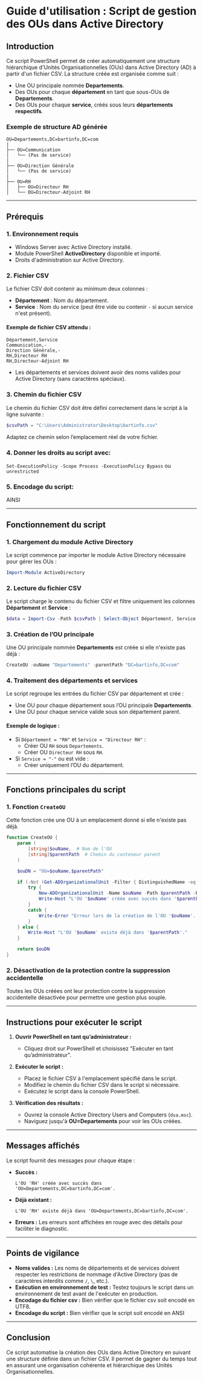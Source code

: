 # Guide d'utilisation : Script de gestion des OUs dans Active Directory

## Introduction
Ce script PowerShell permet de créer automatiquement une structure hiérarchique d'Unités Organisationnelles (OUs) dans Active Directory (AD) à partir d'un fichier CSV. La structure créée est organisée comme suit :

- Une OU principale nommée **Departements**.
- Des OUs pour chaque **département** en tant que sous-OUs de **Departements**.
- Des OUs pour chaque **service**, créés sous leurs **départements respectifs**.

### Exemple de structure AD générée
```
OU=Departements,DC=bartinfo,DC=com
|
├── OU=Communication
│   └── (Pas de service)
|
├── OU=Direction Générale
│   └── (Pas de service)
|
├── OU=RH
│   ├── OU=Directeur RH
│   └── OU=Directeur-Adjoint RH
```

---

## Prérequis
### 1. Environnement requis
- Windows Server avec Active Directory installé.
- Module PowerShell **ActiveDirectory** disponible et importé.
- Droits d'administration sur Active Directory.

### 2. Fichier CSV
Le fichier CSV doit contenir au minimum deux colonnes :
- **Département** : Nom du département.
- **Service** : Nom du service (peut être vide ou contenir `-` si aucun service n'est présent).

#### Exemple de fichier CSV attendu :
```csv
Département,Service
Communication,-
Direction Générale,-
RH,Directeur RH
RH,Directeur-Adjoint RH
```

- Les départements et services doivent avoir des noms valides pour Active Directory (sans caractères spéciaux).

### 3. Chemin du fichier CSV
Le chemin du fichier CSV doit être défini correctement dans le script à la ligne suivante :
```powershell
$csvPath = "C:\Users\Administrator\Desktop\bartinfo.csv"
```
Adaptez ce chemin selon l’emplacement réel de votre fichier.

### 4. Donner les droits au script avec: 

`Set-ExecutionPolicy -Scope Process -ExecutionPolicy Bypass` ou `unrestricted`

### 5. Encodage du script: 

AINSI

---

## Fonctionnement du script

### 1. Chargement du module Active Directory
Le script commence par importer le module Active Directory nécessaire pour gérer les OUs :
```powershell
Import-Module ActiveDirectory
```

### 2. Lecture du fichier CSV
Le script charge le contenu du fichier CSV et filtre uniquement les colonnes **Département** et **Service** :
```powershell
$data = Import-Csv -Path $csvPath | Select-Object Département, Service
```

### 3. Création de l’OU principale
Une OU principale nommée **Departements** est créée si elle n'existe pas déjà :
```powershell
CreateOU -ouName "Departements" -parentPath "DC=bartinfo,DC=com"
```

### 4. Traitement des départements et services
Le script regroupe les entrées du fichier CSV par département et crée :
- Une OU pour chaque département sous l’OU principale **Departements**.
- Une OU pour chaque service valide sous son département parent.

#### Exemple de logique :
- Si `Département = "RH"` et `Service = "Directeur RH"` :
  - Créer OU `RH` sous `Departements`.
  - Créer OU `Directeur RH` sous `RH`.
- Si `Service = "-"` ou est vide :
  - Créer uniquement l’OU du département.

---

## Fonctions principales du script

### 1. Fonction `CreateOU`
Cette fonction crée une OU à un emplacement donné si elle n'existe pas déjà.
```powershell
function CreateOU {
    param (
        [string]$ouName,  # Nom de l'OU
        [string]$parentPath  # Chemin du conteneur parent
    )

    $ouDN = "OU=$ouName,$parentPath"

    if (-Not (Get-ADOrganizationalUnit -Filter { DistinguishedName -eq $ouDN } -ErrorAction SilentlyContinue)) {
        try {
            New-ADOrganizationalUnit -Name $ouName -Path $parentPath -ErrorAction Stop
            Write-Host "L'OU '$ouName' créée avec succès dans '$parentPath'."
        }
        catch {
            Write-Error "Erreur lors de la création de l'OU '$ouName'. Détails : $_"
        }
    } else {
        Write-Host "L'OU '$ouName' existe déjà dans '$parentPath'."
    }

    return $ouDN
}
```

### 2. Désactivation de la protection contre la suppression accidentelle
Toutes les OUs créées ont leur protection contre la suppression accidentelle désactivée pour permettre une gestion plus souple.

---

## Instructions pour exécuter le script

1. **Ouvrir PowerShell en tant qu’administrateur :**
   - Cliquez droit sur PowerShell et choisissez "Exécuter en tant qu’administrateur".

2. **Exécuter le script :**
   - Placez le fichier CSV à l'emplacement spécifié dans le script.
   - Modifiez le chemin du fichier CSV dans le script si nécessaire.
   - Exécutez le script dans la console PowerShell.

3. **Vérification des résultats :**
   - Ouvrez la console Active Directory Users and Computers (`dsa.msc`).
   - Naviguez jusqu'à **OU=Departements** pour voir les OUs créées.

---

## Messages affichés
Le script fournit des messages pour chaque étape :
- **Succès :**
  ```
  L'OU 'RH' créée avec succès dans 'OU=Departements,DC=bartinfo,DC=com'.
  ```
- **Déjà existant :**
  ```
  L'OU 'RH' existe déjà dans 'OU=Departements,DC=bartinfo,DC=com'.
  ```
- **Erreurs :**
  Les erreurs sont affichées en rouge avec des détails pour faciliter le diagnostic.

---

## Points de vigilance
- **Noms valides :** Les noms de départements et de services doivent respecter les restrictions de nommage d'Active Directory (pas de caractères interdits comme `/`, `\`, etc.).
- **Exécution en environnement de test :** Testez toujours le script dans un environnement de test avant de l'exécuter en production.
- **Encodage du fichier csv :** Bien vérifier que le fichier csv soit encodé en UTF8.
- **Encodage du script :** Bien vérifier que le script soit encodé en ANSI

---

## Conclusion
Ce script automatise la création des OUs dans Active Directory en suivant une structure définie dans un fichier CSV. Il permet de gagner du temps tout en assurant une organisation cohérente et hiérarchique des Unités Organisationnelles.

